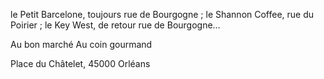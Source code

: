 



le Petit Barcelone, toujours rue de Bourgogne ;
le Shannon Coffee, rue du Poirier ;
le Key West, de retour rue de Bourgogne…




Au bon marché
Au coin gourmand




Place du Châtelet, 45000 Orléans